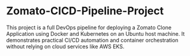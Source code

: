 # Zomato-CICD-Pipeline-Project
This project is a full DevOps pipeline for deploying a Zomato Clone Application using Docker and Kubernetes on an Ubuntu host machine. It demonstrates practical CI/CD automation and container orchestration without relying on cloud services like AWS EKS.
